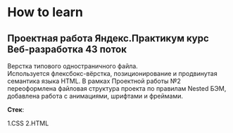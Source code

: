 # **How to learn**
## **Проектная работа Яндекс.Практикум курс Веб-разработка 43 поток**
Верстка типового одностраничного файла.  
Используется флексбокс-вёрстка, позиционирование и продвинутая семантика языка HTML. 
В рамках Проектной работы №2 переоформлена файловая структура проекта по правилам Nested БЭМ, добавлена работа с анимациями, шрифтами и фреймами.


**Стек**:  

1.CSS
2.HTML
